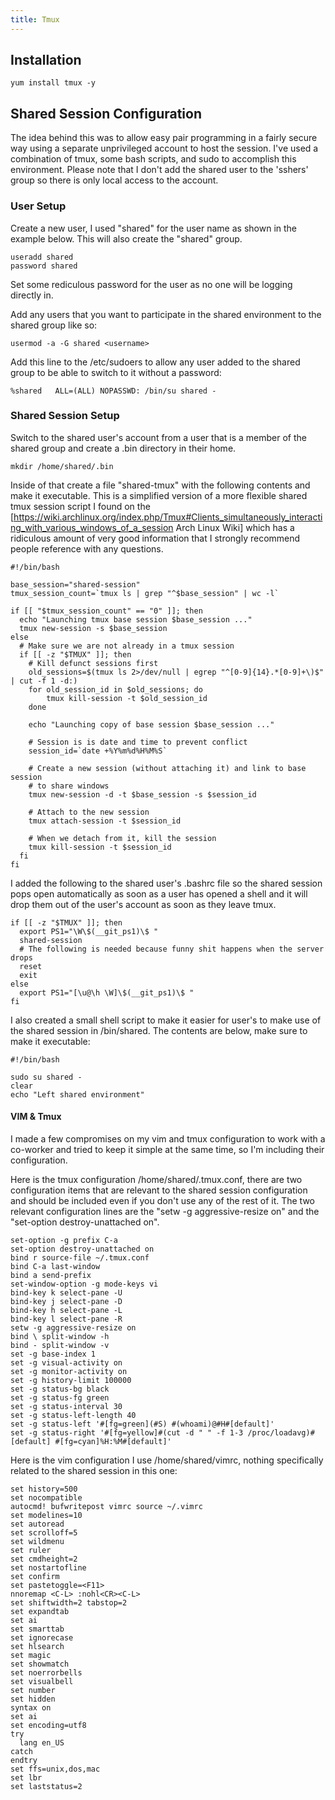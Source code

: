 ```yaml
---
title: Tmux
---
```


## Installation

```
yum install tmux -y
```

## Shared Session Configuration

The idea behind this was to allow easy pair programming in a fairly secure way
using a separate unprivileged account to host the session. I've used a
combination of tmux, some bash scripts, and sudo to accomplish this
environment. Please note that I don't add the shared user to the 'sshers' group
so there is only local access to the account.

### User Setup

Create a new user, I used "shared" for the user name as shown in the example
below. This will also create the "shared" group.

```
useradd shared
password shared
```

Set some rediculous password for the user as no one will be logging directly
in.

Add any users that you want to participate in the shared environment to the
shared group like so:

```
usermod -a -G shared <username>
```

Add this line to the /etc/sudoers to allow any user added to the shared group
to be able to switch to it without a password:

```
%shared   ALL=(ALL) NOPASSWD: /bin/su shared -
```

### Shared Session Setup

Switch to the shared user's account from a user that is a member of the shared
group and create a .bin directory in their home.

```
mkdir /home/shared/.bin
```

Inside of that create a file "shared-tmux" with the following contents and make
it executable. This is a simplified version of a more flexible shared tmux
session script I found on the
[https://wiki.archlinux.org/index.php/Tmux#Clients_simultaneously_interacting_with_various_windows_of_a_session
Arch Linux Wiki] which has a ridiculous amount of very good information that I
strongly recommend people reference with any questions.

```
#!/bin/bash

base_session="shared-session"
tmux_session_count=`tmux ls | grep "^$base_session" | wc -l`

if [[ "$tmux_session_count" == "0" ]]; then
  echo "Launching tmux base session $base_session ..."
  tmux new-session -s $base_session
else
  # Make sure we are not already in a tmux session
  if [[ -z "$TMUX" ]]; then
    # Kill defunct sessions first
    old_sessions=$(tmux ls 2>/dev/null | egrep "^[0-9]{14}.*[0-9]+\)$" | cut -f 1 -d:)
    for old_session_id in $old_sessions; do
        tmux kill-session -t $old_session_id
    done

    echo "Launching copy of base session $base_session ..."

    # Session is is date and time to prevent conflict
    session_id=`date +%Y%m%d%H%M%S`

    # Create a new session (without attaching it) and link to base session 
    # to share windows
    tmux new-session -d -t $base_session -s $session_id
    
    # Attach to the new session
    tmux attach-session -t $session_id

    # When we detach from it, kill the session
    tmux kill-session -t $session_id
  fi
fi
```

I added the following to the shared user's .bashrc file so the shared session
pops open automatically as soon as a user has opened a shell and it will drop
them out of the user's account as soon as they leave tmux.

```
if [[ -z "$TMUX" ]]; then
  export PS1="\W\$(__git_ps1)\$ "
  shared-session
  # The following is needed because funny shit happens when the server drops
  reset
  exit
else
  export PS1="[\u@\h \W]\$(__git_ps1)\$ "
fi
```

I also created a small shell script to make it easier for user's to make use of
the shared session in /bin/shared. The contents are below, make sure to make it
executable:

```
#!/bin/bash

sudo su shared -
clear
echo "Left shared environment"
```

#### VIM & Tmux

I made a few compromises on my vim and tmux configuration to work with a
co-worker and tried to keep it simple at the same time, so I'm including their
configuration.

Here is the tmux configuration /home/shared/.tmux.conf, there are two
configuration items that are relevant to the shared session configuration and
should be included even if you don't use any of the rest of it. The two
relevant configuration lines are the "setw -g aggressive-resize on" and the
"set-option destroy-unattached on".

```
set-option -g prefix C-a
set-option destroy-unattached on
bind r source-file ~/.tmux.conf
bind C-a last-window
bind a send-prefix
set-window-option -g mode-keys vi
bind-key k select-pane -U
bind-key j select-pane -D
bind-key h select-pane -L
bind-key l select-pane -R
setw -g aggressive-resize on
bind \ split-window -h
bind - split-window -v
set -g base-index 1
set -g visual-activity on
set -g monitor-activity on
set -g history-limit 100000
set -g status-bg black
set -g status-fg green
set -g status-interval 30
set -g status-left-length 40
set -g status-left '#[fg=green](#S) #(whoami)@#H#[default]'
set -g status-right '#[fg=yellow]#(cut -d " " -f 1-3 /proc/loadavg)#[default] #[fg=cyan]%H:%M#[default]'
```

Here is the vim configuration I use /home/shared/vimrc, nothing specifically
related to the shared session in this one:

```
set history=500
set nocompatible
autocmd! bufwritepost vimrc source ~/.vimrc
set modelines=10
set autoread
set scrolloff=5
set wildmenu
set ruler
set cmdheight=2
set nostartofline
set confirm
set pastetoggle=<F11>
nnoremap <C-L> :nohl<CR><C-L>
set shiftwidth=2 tabstop=2
set expandtab
set ai
set smarttab
set ignorecase
set hlsearch
set magic
set showmatch
set noerrorbells
set visualbell
set number
set hidden
syntax on
set ai
set encoding=utf8
try
  lang en_US
catch
endtry
set ffs=unix,dos,mac
set lbr
set laststatus=2
```

